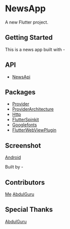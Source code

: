 # NewsApp

A new Flutter project.

## Getting Started

This is a news app built with -

## API

- [NewsApi](https://newsapi.org/)

## Packages 

- [Provider](https://pub.dev/packages/provider)
- [ProviderArchitecture](https://pub.dev/packages/provider_architecture)
- [Http](https://pub.dev/packages/http)
- [FlutterSpinkit](https://pub.dev/packages/flutter_spinkit)
- [Googlefonts](https://pub.dev/packages/google_fonts)
- [FlutterWebViewPlugin](https://pub.dev/packages/flutter_webview_plugin)

## Screenshot 

[Android](Screenshots/flutter_01.png)

Built by -

## Contributors 

[Me](https://github.com/k1ycee)
[AbdulGuru](https://github.com/AbdulDroid)


## Special Thanks

[AbdulGuru](https://github.com/AbdulDroid)
